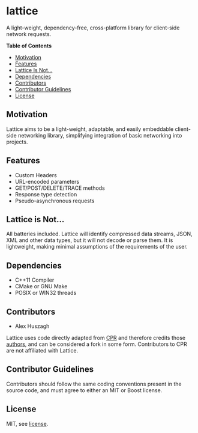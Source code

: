 lattice
=======

A light-weight, dependency-free, cross-platform library for client-side network requests.

**Table of Contents**

- [Motivation](#motivation)
- [Features](#features)
- [Lattice Is Not...](#lattice-is-not...)
- [Dependencies](#dependencies)
- [Contributors](#contributors)
- [Contributor Guidelines](#contributor-guidelines)
- [License](#license)

## Motivation

Lattice aims to be a light-weight, adaptable, and easily embeddable client-side networking library, simplifying integration of basic networking into projects.

## Features

- Custom Headers
- URL-encoded parameters
- GET/POST/DELETE/TRACE methods 
- Response type detection
- Pseudo-asynchronous requests

## Lattice is Not...

All batteries included. Lattice will identify compressed data streams, JSON, XML and other data types, but it will not decode or parse them. It is lightweight, making minimal assumptions of the requirements of the user.

## Dependencies

- C++11 Compiler
- CMake or GNU Make
- POSIX or WIN32 threads

## Contributors

- Alex Huszagh

Lattice uses code directly adapted from [CPR](https://github.com/whoshuu/cpr) and therefore credits those [authors](AUTHORS), and can be considered a fork in some form. Contributors to CPR are not affiliated with Lattice. 

## Contributor Guidelines

Contributors should follow the same coding conventions present in the source code, and must agree to either an MIT or Boost license.

## License

MIT, see [license](LICENSE.md).
